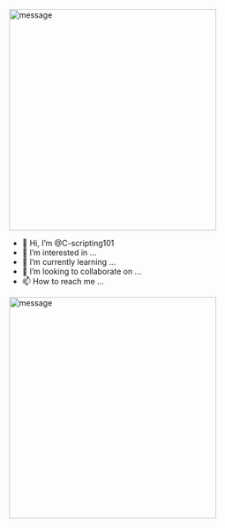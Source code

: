   <style>
    body{
        background-image:url(https://media.tenor.com/1zhBM28EdSYAAAAM/aesthetic.gif);
        background-size: cover;
        background-attachment: fixed;
    }
        .content{
        background:
        width: 200px;
        padding: 200px;
        margin: 200px auto;
    }
</style>

<img src="https://media.tenor.com/_Iw9VZrRHPEAAAAM/hacker-ascii.gif" width="375" height="400" alt="message">

- 👋 Hi, I’m @C-scripting101
- 👀 I’m interested in ...
- 🌱 I’m currently learning ...
- 💞️ I’m looking to collaborate on ...
- 📫 How to reach me ...

<!---
C-scripting101/C-scripting101 is a ✨ special ✨ repository because its `README.md` (this file) appears on your GitHub profile.
You can click the Preview link to take a look at your changes.
--->

<img src="https://media.tenor.com/5ry-200hErMAAAAM/hacker-hacker-man.gif" width="375" height="400" alt="message">
